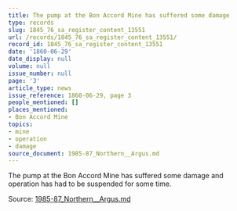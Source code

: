 ```yaml
---
title: The pump at the Bon Accord Mine has suffered some damage
type: records
slug: 1845_76_sa_register_content_13551
url: /records/1845_76_sa_register_content_13551/
record_id: 1845_76_sa_register_content_13551
date: '1860-06-29'
date_display: null
volume: null
issue_number: null
page: '3'
article_type: news
issue_reference: 1860-06-29, page 3
people_mentioned: []
places_mentioned:
- Bon Accord Mine
topics:
- mine
- operation
- damage
source_document: 1985-87_Northern__Argus.md
---
```


The pump at the Bon Accord Mine has suffered some damage and operation has had to be suspended for some time.

Source: [1985-87_Northern__Argus.md](/downloads/markdown/1985-87_Northern__Argus.md)
